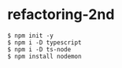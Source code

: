 # refactoring-2nd

```shell
$ npm init -y
$ npm i -D typescript
$ npm i -D ts-node
$ npm install nodemon
```
